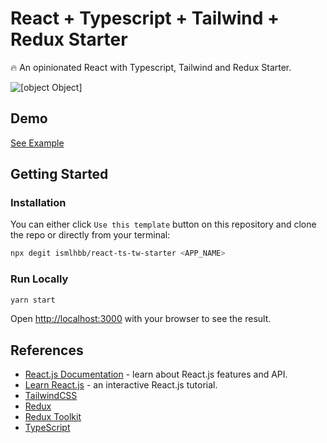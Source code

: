 # React + Typescript + Tailwind + Redux Starter

🔥 An opinionated React with Typescript, Tailwind and Redux Starter.

![[object Object]](https://socialify.git.ci/ismlhbb/react-ts-tw-starter/image?descriptionEditable=An%20opinionated%20React%20%2B%20Typescript%20%2B%20Tailwind%20%2B%20Redux%20Starter.%20%0ANote%3A%20made%20for%20personal%20use&font=Inter&language=1&owner=1&pattern=Charlie%20Brown&theme=Dark)
## Demo

[See Example](https://react-ts-tw-starter.vercel.app/)
## Getting Started

### Installation

You can either click `Use this template` button on this repository and clone the repo or directly from your terminal:

```bash
npx degit ismlhbb/react-ts-tw-starter <APP_NAME>
```

### Run Locally

```bash
yarn start
```
Open [http://localhost:3000](http://localhost:3000) with your browser to see the result. 

## References

- [React.js Documentation](https://reactjs.org/docs/getting-started.html) - learn about React.js features and API.
- [Learn React.js](https://reactjs.org/tutorial/tutorial.html) - an interactive React.js tutorial.
- [TailwindCSS](https://tailwindcss.com)
- [Redux](https://redux.js.org/)
- [Redux Toolkit](https://redux-toolkit.js.org/)
- [TypeScript](https://www.typescriptlang.org)
